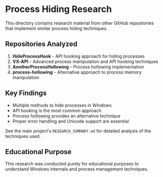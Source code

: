 # Process Hiding Research

This directory contains research material from other GitHub repositories that implement similar process hiding techniques.

## Repositories Analyzed

1. **HideProcessHook** - API hooking approach for hiding processes
2. **VX-API** - Advanced process manipulation and API hooking techniques
3. **AnotherProcessHollowing** - Process hollowing implementation
4. **process-hollowing** - Alternative approach to process memory manipulation

## Key Findings

- Multiple methods to hide processes in Windows
- API hooking is the most common approach
- Process hollowing provides an alternative technique
- Proper error handling and Unicode support are essential

See the main project's `RESEARCH_SUMMARY.md` for detailed analysis of the techniques used.

## Educational Purpose

This research was conducted purely for educational purposes to understand Windows internals and process management techniques.
